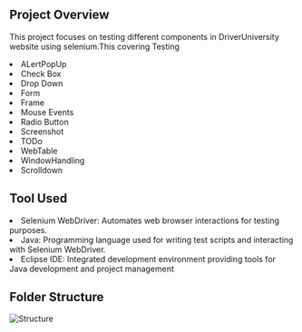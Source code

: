 <h2><b>Project Overview</b></h2>

This project focuses on testing different components in DriverUniversity website using selenium.This covering Testing<br>
<li>ALertPopUp</li>
<li>Check Box</li>
<li>Drop Down</li>
<li>Form</li>
<li>Frame</li>
<li>Mouse Events</li>
<li>Radio Button</li>
<li>Screenshot</li>
<li>TODo</li>
<li>WebTable</li>
<li>WindowHandling</li>
<li>Scrolldown</li>


<h2><b>Tool Used</b></h2>

<li>Selenium WebDriver: Automates web browser interactions for testing purposes.</li>

<li>Java: Programming language used for writing test scripts and interacting with Selenium WebDriver.</li>

<li>Eclipse IDE: Integrated development environment providing tools for Java development and project management</li>

<h2><b>Folder Structure</b></h2>

![Structure](https://github.com/lakmali-vishaka/DriverUniversity_Automation/assets/119029100/dca6170d-8f9e-41d2-b17a-dbe17236bf79)
